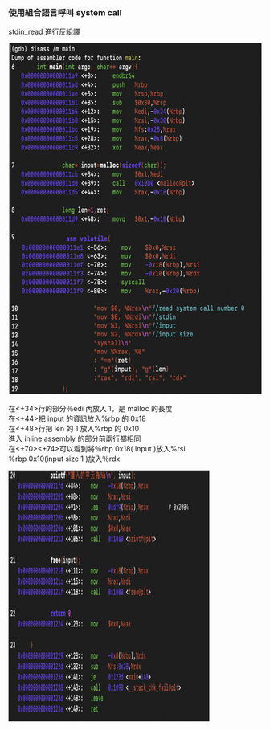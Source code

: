 ### 使用組合語言呼叫 system call

stdin\_read  進行反組譯 

<img width="600" height="700" src="Pic/001.png"/>

在<+34>行的部分％edi 內放入 1，是 malloc 的長度<br/>
在<+44>把 input 的資訊放入%rbp  的  0x18<br/>
在<+48>行把 len 的 1 放入%rbp  的 0x10<br/>
進入  inline assembly 的部分前兩行都相同<br/>
在<+70><+74>可以看到將％rbp 0x18( input )放入%rsi<br/>
%rbp 0x10(input size 1 )放入％rdx


<img width="400" height="500" src="Pic/002.png"/>
